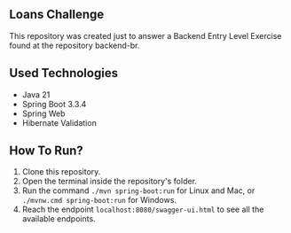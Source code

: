 ## Loans Challenge

This repository was created just to answer a Backend Entry Level Exercise found at the repository backend-br.

## Used Technologies

- Java 21
- Spring Boot 3.3.4
- Spring Web
- Hibernate Validation

## How To Run?
 
1. Clone this repository.
2. Open the terminal inside the repository's folder.
3. Run the command `./mvn spring-boot:run` for Linux and Mac, or `./mvnw.cmd spring-boot:run` for Windows.
4. Reach the endpoint `localhost:8080/swagger-ui.html` to see all the available endpoints.
